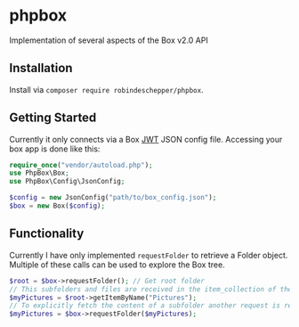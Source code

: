 # phpbox
Implementation of several aspects of the Box v2.0 API

## Installation
Install via `composer require robindeschepper/phpbox`.

## Getting Started

Currently it only connects via a Box [JWT](https://developer.box.com/docs/construct-jwt-claim-manually) JSON config file. Accessing your box app is done like this:
```php
require_once("vendor/autoload.php");
use PhpBox\Box;
use PhpBox\Config\JsonConfig;

$config = new JsonConfig("path/to/box_config.json");
$box = new Box($config);
```

## Functionality

Currently I have only implemented `requestFolder` to retrieve a Folder object. Multiple of these calls can be used to explore the Box tree.

```php
$root = $box->requestFolder(); // Get root folder
// This subfolders and files are received in the item_collection of the first root folder:
$myPictures = $root->getItemByName("Pictures"); 
// To explicitly fetch the content of a subfolder another request is required
$myPictures = $box->requestFolder($myPictures);
```
